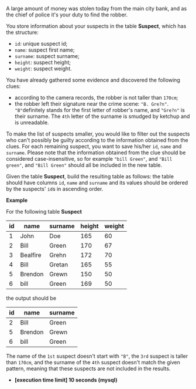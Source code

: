 
A large amount of money was stolen today from the main city bank, and as the chief of police it's your duty to find the robber.

You store information about your suspects in the table  **Suspect**, which has the structure:

-   `id`: unique suspect id;
-   `name`: suspect first name;
-   `surname`: suspect surname;
-   `height`: suspect height;
-   `weight`: suspect weight.

You have already gathered some evidence and discovered the following clues:

-   according to the camera records, the robber is not taller than  `170cm`;
-   the robber left their signature near the crime scene:  `"B. Gre?n"`.  `"B"`definitely stands for the first letter of robber's name, and  `"Gre?n"`  is their surname. The  `4th`  letter of the surname is smudged by ketchup and is unreadable.

To make the list of suspects smaller, you would like to filter out the suspects who can't possibly be guilty according to the information obtained from the clues. For each remaining suspect, you want to save his/her  `id`,  `name`  and  `surname`. Please note that the information obtained from the clue should be considered case-insensitive, so for example  `"bill Green"`, and  `"Bill green"`, and  `"Bill Green"`  should all be included in the new table.

Given the table  **Suspect**, build the resulting table as follows: the table should have columns  `id`,  `name`  and  `surname`  and its values should be ordered by the suspects'  `id`s in ascending order.

**Example**

For the following table  **Suspect**

| id | name     | surname | height | weight |
|----|----------|---------|--------|--------|
| 1  | John     | Doe     | 165    | 60     |
| 2  | Bill     | Green   | 170    | 67     |
| 3  | Bealfire | Grehn   | 172    | 70     |
| 4  | Bill     | Gretan  | 165    | 55     |
| 5  | Brendon  | Grewn   | 150    | 50     |
| 6  | bill     | Green   | 169    | 50     |

the output should be

| id | name    | surname |
|----|---------|---------|
| 2  | Bill    | Green   |
| 5  | Brendon | Grewn   |
| 6  | bill    | Green   |

The name of the  `1st`  suspect doesn't start with  `"B"`, the  `3rd`  suspect is taller than  `170cm`, and the surname of the  `4th`  suspect doesn't match the given pattern, meaning that these suspects are not included in the results.

-   **[execution time limit] 10 seconds (mysql)**